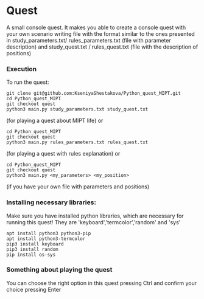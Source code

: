 # Quest
A small console quest. It makes you able to create a console quest with your own scenario writing file with the format similar to the ones presented in study_parameters.txt/ rules_parameters.txt (file with parameter description) and study_quest.txt / rules_quest.txt (file with the description of positions) 

### Execution
To run the quest:
```
git clone git@github.com:KseniyaShestakova/Python_quest_MIPT.git
cd Python_quest_MIPT
git checkout quest
python3 main.py study_parameters.txt study_quest.txt
```
(for playing a quest about MIPT life)
or 
```
cd Python_quest_MIPT
git checkout quest
python3 main.py rules_parameters.txt rules_quest.txt
```
(for playing a quest with rules explanation)
or
```
cd Python_quest_MIPT
git checkout quest
python3 main.py <my_parameters> <my_position>
```
(if you have your own file with parameters and positions)

### Installing necessary libraries:
Make sure you have installed python libraries, which are necessary for running this quest!
They are 'keyboard','termcolor','random' and 'sys'
```
apt install python3 python3-pip
apt install python3-termcolor
pip3 install keyboard
pip3 install random
pip install os-sys
```
### Something about playing the quest
You can choose the right option in this quest pressing Ctrl and confirm your choice pressing Enter
